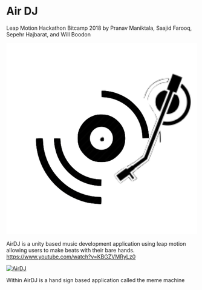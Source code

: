 # Air DJ
Leap Motion Hackathon Bitcamp 2018
by Pranav Maniktala,
Saajid Farooq,
Sepehr Hajbarat,
 and Will Boodon
 

 
![AirDJLogo](https://github.com/Saajidf/Bitcamp_2018/blob/master/airDJ.png)


AirDJ is a unity based music development application  using leap motion allowing users to make beats with their bare hands.
https://www.youtube.com/watch?v=KBGZVMRyLz0

[![AirDJ](https://img.youtube.com/vi/KBGZVMRyLz0/0.jpg)](https://www.youtube.com/watch?v=KBGZVMRyLz0 "AirDJ")


Within AirDJ is a hand sign based application called the meme machine
